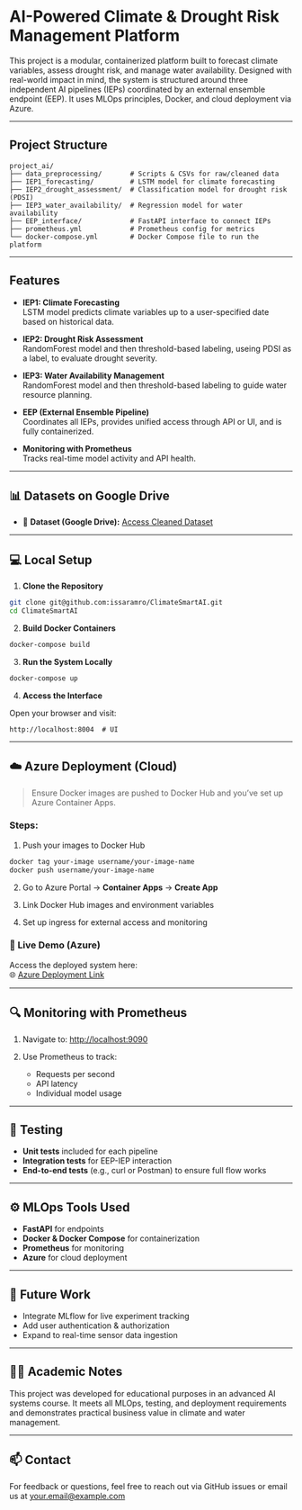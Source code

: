 # AI-Powered Climate & Drought Risk Management Platform

This project is a modular, containerized platform built to forecast climate variables, assess drought risk, and manage water availability. Designed with real-world impact in mind, the system is structured around three independent AI pipelines (IEPs) coordinated by an external ensemble endpoint (EEP). It uses MLOps principles, Docker, and cloud deployment via Azure.

---

## Project Structure

```
project_ai/
├── data_preprocessing/       # Scripts & CSVs for raw/cleaned data
├── IEP1_forecasting/         # LSTM model for climate forecasting
├── IEP2_drought_assessment/  # Classification model for drought risk (PDSI)
├── IEP3_water_availability/  # Regression model for water availability
├── EEP_interface/            # FastAPI interface to connect IEPs
├── prometheus.yml            # Prometheus config for metrics
└── docker-compose.yml        # Docker Compose file to run the platform
```

---

## Features

- **IEP1: Climate Forecasting**  
  LSTM model predicts climate variables up to a user-specified date based on historical data.

- **IEP2: Drought Risk Assessment**  
 RandomForest model and then threshold-based labeling, useing PDSI as a label, to evaluate drought severity.

- **IEP3: Water Availability Management**  
  RandomForest model and then threshold-based labeling to guide water resource planning.

- **EEP (External Ensemble Pipeline)**  
  Coordinates all IEPs, provides unified access through API or UI, and is fully containerized.

- **Monitoring with Prometheus**  
  Tracks real-time model activity and API health.

---

## 📊 Datasets on Google Drive

- 🔗 **Dataset (Google Drive):** [Access Cleaned Dataset]([https://drive.google.com/your-dataset-link](https://drive.google.com/drive/folders/19AYOqcLBMoMgqBZworMN_wgOyXXZHXM6?usp=drive_link))

---

## 💻 Local Setup

1. **Clone the Repository**

```bash
git clone git@github.com:issaramro/ClimateSmartAI.git
cd ClimateSmartAI
```

2. **Build Docker Containers**

```bash
docker-compose build
```

3. **Run the System Locally**

```bash
docker-compose up
```

4. **Access the Interface**

Open your browser and visit:

```
http://localhost:8004  # UI
```

---

## ☁️ Azure Deployment (Cloud)

> Ensure Docker images are pushed to Docker Hub and you’ve set up Azure Container Apps.

### Steps:

1. Push your images to Docker Hub

```bash
docker tag your-image username/your-image-name
docker push username/your-image-name
```

2. Go to Azure Portal → **Container Apps** → **Create App**

3. Link Docker Hub images and environment variables

4. Set up ingress for external access and monitoring

### 🔗 Live Demo (Azure)

Access the deployed system here:  
🌐 [Azure Deployment Link](https://your-azure-app-url.com)

---

## 🔍 Monitoring with Prometheus

1. Navigate to: [http://localhost:9090](http://localhost:9090)

2. Use Prometheus to track:
   - Requests per second
   - API latency
   - Individual model usage

---

## 🧪 Testing

- **Unit tests** included for each pipeline
- **Integration tests** for EEP-IEP interaction
- **End-to-end tests** (e.g., curl or Postman) to ensure full flow works

---

## ⚙️ MLOps Tools Used

- **FastAPI** for endpoints  
- **Docker & Docker Compose** for containerization  
- **Prometheus** for monitoring  
- **Azure** for cloud deployment

---

## 📘 Future Work

- Integrate MLflow for live experiment tracking  
- Add user authentication & authorization  
- Expand to real-time sensor data ingestion

---

## 👨‍🎓 Academic Notes

This project was developed for educational purposes in an advanced AI systems course. It meets all MLOps, testing, and deployment requirements and demonstrates practical business value in climate and water management.

---

## 📫 Contact

For feedback or questions, feel free to reach out via GitHub issues or email us at your.email@example.com
